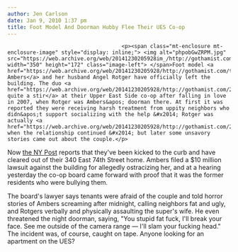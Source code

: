 ```yaml
---
author: Jen Carlson
date: Jan 9, 2010 1:37 pm
title: Foot Model And Doorman Hubby Flee Their UES Co-op
---
```


	
										<p><span class="mt-enclosure mt-enclosure-image" style="display: inline;"> <img alt="phpobGwZRPM.jpg" src="https://web.archive.org/web/20141230205928im_/http://gothamist.com/attachments/arts_jen/phpobGwZRPM.jpg" width="350" height="172" class="image-left"> </span>Foot model <a href="https://web.archive.org/web/20141230205928/http://gothamist.com/tags/christinaambers">Christina Ambers</a> and her husband Angel Rotger have officially left the building. The duo <a href="https://web.archive.org/web/20141230205928/http://gothamist.com/2009/11/20/foot_model_who_married_doorman_sues.php">caused quite a stir</a> at their Upper East Side co-op after falling in love in 2007, when Rotger was Ambers&apos; doorman there. At first it was reported they were receiving harsh treatment from uppity neighbors who didn&apos;t support socializing with the help &#x2014; Rotger was actually <a href="https://web.archive.org/web/20141230205928/http://gothamist.com/2009/11/21/doorman_who_wedded_foot_model_alleg.php">fired</a> when the relationship continued &#x2014; but later some unsavory stories came out about the couple.</p>

<p>Now <a href="https://web.archive.org/web/20141230205928/http://www.nypost.com/p/news/local/manhattan/foot_brawl_duo_t9MQjW8bLYgdWmpmAfAvFI">the NY Post</a> reports that they&apos;ve been kicked to the curb and have cleared out of their 340 East 74th Street home.  Ambers filed a $10 million lawsuit against the building for allegedly ostracizing her, and at a hearing yesterday the co-op board came forward with proof that it was the former residents who were bullying them.</p>

<p>The board&apos;s lawyer says tenants were afraid of the couple and told horror stories of Ambers screaming after midnight, calling neighbors fat and ugly, and Rotgers verbally and physically assaulting the super&apos;s wife. He even threatened the night doorman, saying, &quot;You stupid fat fuck, I&apos;ll break your face. See me outside of the camera range &#x2014; I&apos;ll slam your fucking head.&quot; The incident was, of course, caught on tape. Anyone looking for an apartment on the UES?</p>					
										
									
				